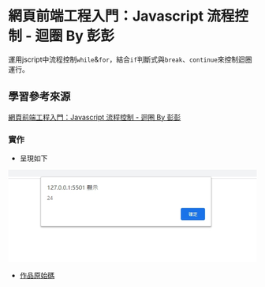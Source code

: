 # 網頁前端工程入門：Javascript 流程控制 - 迴圈 By 彭彭

運用jscript中流程控制`while`&`for`，結合`if`判斷式與`break`、`continue`來控制迴圈運行。

## 學習參考來源

[網頁前端工程入門：Javascript 流程控制 - 迴圈 By 彭彭](https://www.youtube.com/watch?v=uvLMIXuuc-8&list=PL-g0fdC5RMbpqZ0bmvJTgVTS4tS3txRVp&index=12)

### 實作

- 呈現如下

![作品](/12_basic_html/images/1598322252844.jpg)

- [作品原始碼](/12_basic_html/homework/training12.html)
